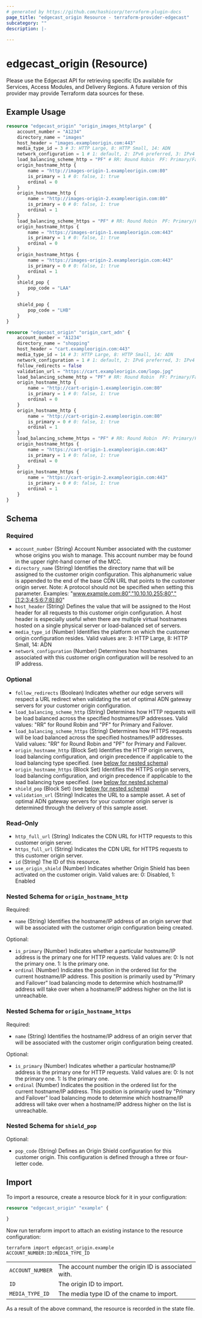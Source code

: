 ```yaml
---
# generated by https://github.com/hashicorp/terraform-plugin-docs
page_title: "edgecast_origin Resource - terraform-provider-edgecast"
subcategory: ""
description: |-
  
---
```


# edgecast_origin (Resource)
Please use the Edgecast API for retrieving specific IDs available for Services, Access Modules, and Delivery Regions.
A future version of this provider may provide Terraform data sources for these.

## Example Usage

```terraform
resource "edgecast_origin" "origin_images_httplarge" {
    account_number = "A1234"
    directory_name = "images"
    host_header = "images.exampleorigin.com:443"
    media_type_id = 3 # 3: HTTP Large, 8: HTTP Small, 14: ADN
    network_configuration = 1 # 1: default, 2: IPv6 preferred, 3: IPv4 preferred, 4: IPv4 only, 5: IPv6 only
    load_balancing_scheme_http = "PF" # RR: Round Robin  PF: Primary/Failover.
    origin_hostname_http {
        name = "http://images-origin-1.exampleorigin.com:80"
        is_primary = 1 # 0: false, 1: true
        ordinal = 0
    }
    origin_hostname_http {
        name = "http://images-origin-2.exampleorigin.com:80"
        is_primary = 0 # 0: false, 1: true
        ordinal = 1
    }
    load_balancing_scheme_https = "PF" # RR: Round Robin  PF: Primary/Failover.
    origin_hostname_https {
        name = "https://images-origin-1.exampleorigin.com:443"
        is_primary = 1 # 0: false, 1: true
        ordinal = 0
    }
    origin_hostname_https {
        name = "https://images-origin-2.exampleorigin.com:443"
        is_primary = 0 # 0: false, 1: true
        ordinal = 1
    }
    shield_pop {
        pop_code = "LAA"
    }

    shield_pop {
        pop_code = "LHB"
    }
}

resource "edgecast_origin" "origin_cart_adn" {
    account_number = "A1234"
    directory_name = "shopping"
    host_header = "cart.exampleorigin.com:443"
    media_type_id = 14 # 3: HTTP Large, 8: HTTP Small, 14: ADN
    network_configuration = 1 # 1: default, 2: IPv6 preferred, 3: IPv4 preferred, 4: IPv4 only, 5: IPv6 only
    follow_redirects = false
    validation_url = "https://cart.exampleorigin.com/logo.jpg"
    load_balancing_scheme_http = "PF" # RR: Round Robin  PF: Primary/Failover.
    origin_hostname_http {
        name = "http://cart-origin-1.exampleorigin.com:80"
        is_primary = 1 # 0: false, 1: true
        ordinal = 0
    }
    origin_hostname_http {
        name = "http://cart-origin-2.exampleorigin.com:80"
        is_primary = 0 # 0: false, 1: true
        ordinal = 1
    }
    load_balancing_scheme_https = "PF" # RR: Round Robin  PF: Primary/Failover.
    origin_hostname_https {
        name = "https://cart-origin-1.exampleorigin.com:443"
        is_primary = 1 # 0: false, 1: true
        ordinal = 0
    }
    origin_hostname_https {
        name = "https://cart-origin-2.exampleorigin.com:443"
        is_primary = 0 # 0: false, 1: true
        ordinal = 1
    }
}
```

<!-- schema generated by tfplugindocs -->
## Schema

### Required

- `account_number` (String) Account Number associated with the customer whose 
				origins you wish to manage. This account number may be found in 
				the upper right-hand corner of the MCC.
- `directory_name` (String) Identifies the directory name that will be 
				assigned to the customer origin configuration. This alphanumeric 
				value is appended to the end of the base CDN URL that points to 
				the customer origin server. Note: A protocol should not be 
				specified when setting this parameter. Examples: 
				"www.example.com:80","10.10.10.255:80","[1:2:3:4:5:6:7:8]:80"
- `host_header` (String) Defines the value that will be assigned to the 
				Host header for all requests to this customer origin 
				configuration. A host header is especially useful when there are 
				multiple virtual hostnames hosted on a single physical server or 
				load-balanced set of servers.
- `media_type_id` (Number) Identifies the platform on which the customer 
				origin configuration resides. Valid values are:
				3: HTTP Large, 8: HTTP Small, 14: ADN
- `network_configuration` (Number) Determines how hostnames associated with this 
				customer origin configuration will be resolved to an IP 
				address.

### Optional

- `follow_redirects` (Boolean) Indicates whether our edge servers will respect a 
				URL redirect when validating the set of optimal ADN gateway 
				servers for your customer origin configuration.
- `load_balancing_scheme_http` (String) Determines how HTTP requests will be 
				load balanced across the specified hostnames/IP 
				addresses. Valid values: "RR" for Round Robin and 
				"PF" for Primary and Failover.
- `load_balancing_scheme_https` (String) Determines how HTTPS requests will be 
				load balanced across the specified hostnames/IP 
				addresses. Valid values: "RR" for Round Robin and 
				"PF" for Primary and Failover.
- `origin_hostname_http` (Block Set) Identifies the HTTP origin servers, load 
				balancing configuration, and origin precedence if applicable to 
				the load balancing type specified. (see [below for nested schema](#nestedblock--origin_hostname_http))
- `origin_hostname_https` (Block Set) Identifies the HTTPS origin servers, load 
				balancing configuration, and origin precedence if applicable to 
				the load balancing type specified. (see [below for nested schema](#nestedblock--origin_hostname_https))
- `shield_pop` (Block Set) (see [below for nested schema](#nestedblock--shield_pop))
- `validation_url` (String) Indicates the URL to a sample asset. A set of 
				optimal ADN gateway servers for your customer origin server is 
				determined through the delivery of this sample asset.

### Read-Only

- `http_full_url` (String) Indicates the CDN URL for HTTP requests to this 
				customer origin server.
- `https_full_url` (String) Indicates the CDN URL for HTTPS requests to this 
				customer origin server.
- `id` (String) The ID of this resource.
- `use_origin_shield` (Number) Indicates whether Origin Shield has been activated 
				on the customer origin. Valid values are:
				0: Disabled, 1: Enabled

<a id="nestedblock--origin_hostname_http"></a>
### Nested Schema for `origin_hostname_http`

Required:

- `name` (String) Identifies the hostname/IP 
				address of an origin server that will be 
				associated with the customer origin 
				configuration being created.

Optional:

- `is_primary` (Number) Indicates whether a 
				particular hostname/IP address is the 
				primary one for HTTP requests.
				Valid values are:
				0: Is not the primary one.
				1: Is the primary one.
- `ordinal` (Number) Indicates the position in 
				the ordered list for the current 
				hostname/IP address. This position is 
				primarily used by "Primary and Failover" 
				load balancing mode to determine which 
				hostname/IP address will take over when 
				a hostname/IP address higher on the list 
				is unreachable.


<a id="nestedblock--origin_hostname_https"></a>
### Nested Schema for `origin_hostname_https`

Required:

- `name` (String) Identifies the hostname/IP 
				address of an origin server that will be 
				associated with the customer origin 
				configuration being created.

Optional:

- `is_primary` (Number) Indicates whether a 
				particular hostname/IP address is the 
				primary one for HTTP requests.
				Valid values are:
				0: Is not the primary one.
				1: Is the primary one.
- `ordinal` (Number) Indicates the position in 
				the ordered list for the current 
				hostname/IP address. This position is 
				primarily used by "Primary and Failover" 
				load balancing mode to determine which 
				hostname/IP address will take over when 
				a hostname/IP address higher on the list 
				is unreachable.


<a id="nestedblock--shield_pop"></a>
### Nested Schema for `shield_pop`

Optional:

- `pop_code` (String) Defines an Origin Shield configuration 
							for this customer origin. This configuration is 
							defined through a three or four-letter code.

## Import

To import a resource, create a resource block for it in your configuration:

```terraform
resource "edgecast_origin" "example" {
  
}
```

Now run terraform import to attach an existing instance to the resource configuration:

```shell
terraform import edgecast_origin.example ACCOUNT_NUMBER:ID:MEDIA_TYPE_ID
```
|                |                                                                  |
|:---------------|------------------------------------------------------------------|
| `ACCOUNT_NUMBER` | The account number the origin ID is associated with. |
| `ID`             | The origin ID to import.                                     |
| `MEDIA_TYPE_ID` | The media type ID of the cname to import.                        |

As a result of the above command, the resource is recorded in the state file.
